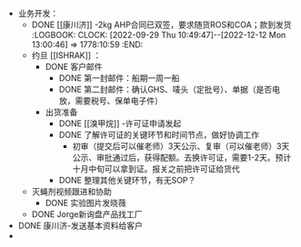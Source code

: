 - 业务开发：
	- DONE [[康川济]] -2kg AHP合同已双签，要求随货ROS和COA；款到发货
	  :LOGBOOK:
	  CLOCK: [2022-09-29 Thu 10:49:47]--[2022-12-12 Mon 13:00:46] =>  1778:10:59
	  :END:
	- 约旦 [[ISHRAK]] ：
		- DONE 客户邮件
			- DONE 第一封邮件：船期一周一船
			- DONE 第二封邮件：确认GHS、唛头（定批号）、单据（是否电放，需要税号、保单电子件）
		- 出货准备
			- DONE [[溴甲烷]] -许可证申请发起
			- DONE 了解许可证的关键环节和时间节点，做好协调工作
				- 初审（提交后可以催老师）3天公示、复审（可以催老师）3天公示、审批通过后，获得配额。去换许可证，需要1-2天。预计十月中旬可以拿到证。报关之前把许可证给货代
			- DONE 整理其他关键环节，有无SOP？
	- 灭蝇剂视频跟进和协助
		- DONE 实验图片发晓薇
	- DONE Jorge新询盘产品找工厂
- DONE 康川济-发送基本资料给客户
-